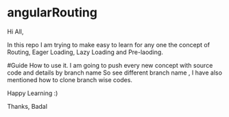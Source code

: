 # angularRouting

Hi All,

In this repo I am trying to make easy to learn for any one the concept of Routing, Eager Loading, Lazy Loading and Pre-laoding. 

#Guide How to use it. I am going to push every new concept with source code and details by branch name 
So see different branch name , I have also mentioned how to clone branch wise codes.

Happy Learning :)

Thanks,
Badal


